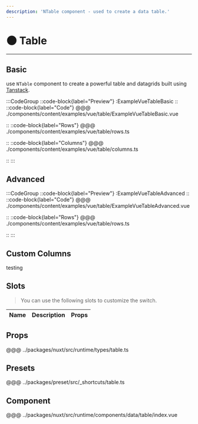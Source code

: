 ```yaml
---
description: 'NTable component - used to create a data table.'
---
```


# 🌑 Table

---

## Basic

use `NTable` component to create a powerful table and datagrids built using [Tanstack]([https://tanstack.com/table/latest/docs/framework/vue/guide/table-state]).

:::CodeGroup
::code-block{label="Preview"}
  :ExampleVueTableBasic
::
::code-block{label="Code"}
@@@ ./components/content/examples/vue/table/ExampleVueTableBasic.vue
    
::
::code-block{label="Rows"}
@@@ ./components/content/examples/vue/table/rows.ts

::
::code-block{label="Columns"}
@@@ ./components/content/examples/vue/table/columns.ts

::
:::

## Advanced

:::CodeGroup
::code-block{label="Preview"}
  :ExampleVueTableAdvanced
::
::code-block{label="Code"}
@@@ ./components/content/examples/vue/table/ExampleVueTableAdvanced.vue

::
::code-block{label="Rows"}
@@@ ./components/content/examples/vue/table/rows.ts

::
:::

## Custom Columns

testing

## Slots

> You can use the following slots to customize the switch.

| Name           | Description                             | Props |
| -------------- | --------------------------------------- | ----- |

## Props
@@@ ../packages/nuxt/src/runtime/types/table.ts

## Presets
@@@ ../packages/preset/src/_shortcuts/table.ts

## Component
@@@ ../packages/nuxt/src/runtime/components/data/table/index.vue
